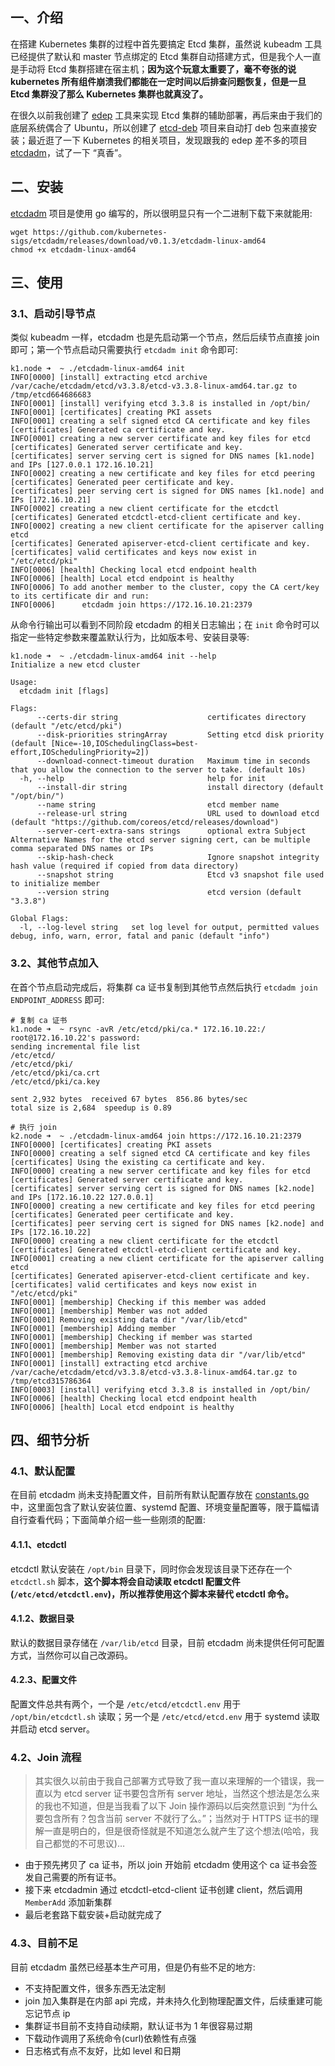 ## [](https://mritd.com/2020/08/19/use-etcdadm-to-build-etcd-cluster-in-3-minutes/#%E4%B8%80%E3%80%81%E4%BB%8B%E7%BB%8D "一、介绍")一、介绍[](https://mritd.com/2020/08/19/use-etcdadm-to-build-etcd-cluster-in-3-minutes/#%E4%B8%80%E3%80%81%E4%BB%8B%E7%BB%8D)

在搭建 Kubernetes 集群的过程中首先要搞定 Etcd 集群，虽然说 kubeadm 工具已经提供了默认和 master 节点绑定的 Etcd 集群自动搭建方式，但是我个人一直是手动将 Etcd 集群搭建在宿主机；**因为这个玩意太重要了，毫不夸张的说 kubernetes 所有组件崩溃我们都能在一定时间以后排查问题恢复，但是一旦 Etcd 集群没了那么 Kubernetes 集群也就真没了。**

在很久以前我创建了 [edep](https://github.com/Gozap/edep) 工具来实现 Etcd 集群的辅助部署，再后来由于我们的底层系统偶合了 Ubuntu，所以创建了 [etcd-deb](https://github.com/mritd/etcd-deb) 项目来自动打 deb 包来直接安装；最近逛了一下 Kubernetes 的相关项目，发现跟我的 edep 差不多的项目 [etcdadm](https://github.com/kubernetes-sigs/etcdadm)，试了一下 “真香”。

## [](https://mritd.com/2020/08/19/use-etcdadm-to-build-etcd-cluster-in-3-minutes/#%E4%BA%8C%E3%80%81%E5%AE%89%E8%A3%85 "二、安装")二、安装[](https://mritd.com/2020/08/19/use-etcdadm-to-build-etcd-cluster-in-3-minutes/#%E4%BA%8C%E3%80%81%E5%AE%89%E8%A3%85)

[etcdadm](https://github.com/kubernetes-sigs/etcdadm) 项目是使用 go 编写的，所以很明显只有一个二进制下载下来就能用:

```
wget https://github.com/kubernetes-sigs/etcdadm/releases/download/v0.1.3/etcdadm-linux-amd64
chmod +x etcdadm-linux-amd64
```

## [](https://mritd.com/2020/08/19/use-etcdadm-to-build-etcd-cluster-in-3-minutes/#%E4%B8%89%E3%80%81%E4%BD%BF%E7%94%A8 "三、使用")三、使用[](https://mritd.com/2020/08/19/use-etcdadm-to-build-etcd-cluster-in-3-minutes/#%E4%B8%89%E3%80%81%E4%BD%BF%E7%94%A8)

### [](https://mritd.com/2020/08/19/use-etcdadm-to-build-etcd-cluster-in-3-minutes/#3-1%E3%80%81%E5%90%AF%E5%8A%A8%E5%BC%95%E5%AF%BC%E8%8A%82%E7%82%B9 "3.1、启动引导节点")3.1、启动引导节点[](https://mritd.com/2020/08/19/use-etcdadm-to-build-etcd-cluster-in-3-minutes/#3-1%E3%80%81%E5%90%AF%E5%8A%A8%E5%BC%95%E5%AF%BC%E8%8A%82%E7%82%B9)

类似 kubeadm 一样，etcdadm 也是先启动第一个节点，然后后续节点直接 join 即可；第一个节点启动只需要执行 `etcdadm init` 命令即可:

```
k1.node ➜  ~ ./etcdadm-linux-amd64 init
INFO[0000] [install] extracting etcd archive /var/cache/etcdadm/etcd/v3.3.8/etcd-v3.3.8-linux-amd64.tar.gz to /tmp/etcd664686683
INFO[0001] [install] verifying etcd 3.3.8 is installed in /opt/bin/
INFO[0001] [certificates] creating PKI assets
INFO[0001] creating a self signed etcd CA certificate and key files
[certificates] Generated ca certificate and key.
INFO[0001] creating a new server certificate and key files for etcd
[certificates] Generated server certificate and key.
[certificates] server serving cert is signed for DNS names [k1.node] and IPs [127.0.0.1 172.16.10.21]
INFO[0002] creating a new certificate and key files for etcd peering
[certificates] Generated peer certificate and key.
[certificates] peer serving cert is signed for DNS names [k1.node] and IPs [172.16.10.21]
INFO[0002] creating a new client certificate for the etcdctl
[certificates] Generated etcdctl-etcd-client certificate and key.
INFO[0002] creating a new client certificate for the apiserver calling etcd
[certificates] Generated apiserver-etcd-client certificate and key.
[certificates] valid certificates and keys now exist in "/etc/etcd/pki"
INFO[0006] [health] Checking local etcd endpoint health
INFO[0006] [health] Local etcd endpoint is healthy
INFO[0006] To add another member to the cluster, copy the CA cert/key to its certificate dir and run:
INFO[0006]      etcdadm join https://172.16.10.21:2379
```

从命令行输出可以看到不同阶段 etcdadm 的相关日志输出；在 `init` 命令时可以指定一些特定参数来覆盖默认行为，比如版本号、安装目录等:

```
k1.node ➜  ~ ./etcdadm-linux-amd64 init --help
Initialize a new etcd cluster

Usage:
  etcdadm init [flags]

Flags:
      --certs-dir string                    certificates directory (default "/etc/etcd/pki")
      --disk-priorities stringArray         Setting etcd disk priority (default [Nice=-10,IOSchedulingClass=best-effort,IOSchedulingPriority=2])
      --download-connect-timeout duration   Maximum time in seconds that you allow the connection to the server to take. (default 10s)
  -h, --help                                help for init
      --install-dir string                  install directory (default "/opt/bin/")
      --name string                         etcd member name
      --release-url string                  URL used to download etcd (default "https://github.com/coreos/etcd/releases/download")
      --server-cert-extra-sans strings      optional extra Subject Alternative Names for the etcd server signing cert, can be multiple comma separated DNS names or IPs
      --skip-hash-check                     Ignore snapshot integrity hash value (required if copied from data directory)
      --snapshot string                     Etcd v3 snapshot file used to initialize member
      --version string                      etcd version (default "3.3.8")

Global Flags:
  -l, --log-level string   set log level for output, permitted values debug, info, warn, error, fatal and panic (default "info")
```

### [](https://mritd.com/2020/08/19/use-etcdadm-to-build-etcd-cluster-in-3-minutes/#3-2%E3%80%81%E5%85%B6%E4%BB%96%E8%8A%82%E7%82%B9%E5%8A%A0%E5%85%A5 "3.2、其他节点加入")3.2、其他节点加入[](https://mritd.com/2020/08/19/use-etcdadm-to-build-etcd-cluster-in-3-minutes/#3-2%E3%80%81%E5%85%B6%E4%BB%96%E8%8A%82%E7%82%B9%E5%8A%A0%E5%85%A5)

在首个节点启动完成后，将集群 ca 证书复制到其他节点然后执行 `etcdadm join ENDPOINT_ADDRESS` 即可:

```
# 复制 ca 证书
k1.node ➜  ~ rsync -avR /etc/etcd/pki/ca.* 172.16.10.22:/
root@172.16.10.22's password:
sending incremental file list
/etc/etcd/
/etc/etcd/pki/
/etc/etcd/pki/ca.crt
/etc/etcd/pki/ca.key

sent 2,932 bytes  received 67 bytes  856.86 bytes/sec
total size is 2,684  speedup is 0.89

# 执行 join
k2.node ➜  ~ ./etcdadm-linux-amd64 join https://172.16.10.21:2379
INFO[0000] [certificates] creating PKI assets
INFO[0000] creating a self signed etcd CA certificate and key files
[certificates] Using the existing ca certificate and key.
INFO[0000] creating a new server certificate and key files for etcd
[certificates] Generated server certificate and key.
[certificates] server serving cert is signed for DNS names [k2.node] and IPs [172.16.10.22 127.0.0.1]
INFO[0000] creating a new certificate and key files for etcd peering
[certificates] Generated peer certificate and key.
[certificates] peer serving cert is signed for DNS names [k2.node] and IPs [172.16.10.22]
INFO[0000] creating a new client certificate for the etcdctl
[certificates] Generated etcdctl-etcd-client certificate and key.
INFO[0001] creating a new client certificate for the apiserver calling etcd
[certificates] Generated apiserver-etcd-client certificate and key.
[certificates] valid certificates and keys now exist in "/etc/etcd/pki"
INFO[0001] [membership] Checking if this member was added
INFO[0001] [membership] Member was not added
INFO[0001] Removing existing data dir "/var/lib/etcd"
INFO[0001] [membership] Adding member
INFO[0001] [membership] Checking if member was started
INFO[0001] [membership] Member was not started
INFO[0001] [membership] Removing existing data dir "/var/lib/etcd"
INFO[0001] [install] extracting etcd archive /var/cache/etcdadm/etcd/v3.3.8/etcd-v3.3.8-linux-amd64.tar.gz to /tmp/etcd315786364
INFO[0003] [install] verifying etcd 3.3.8 is installed in /opt/bin/
INFO[0006] [health] Checking local etcd endpoint health
INFO[0006] [health] Local etcd endpoint is healthy
```

## [](https://mritd.com/2020/08/19/use-etcdadm-to-build-etcd-cluster-in-3-minutes/#%E5%9B%9B%E3%80%81%E7%BB%86%E8%8A%82%E5%88%86%E6%9E%90 "四、细节分析")四、细节分析[](https://mritd.com/2020/08/19/use-etcdadm-to-build-etcd-cluster-in-3-minutes/#%E5%9B%9B%E3%80%81%E7%BB%86%E8%8A%82%E5%88%86%E6%9E%90)

### [](https://mritd.com/2020/08/19/use-etcdadm-to-build-etcd-cluster-in-3-minutes/#4-1%E3%80%81%E9%BB%98%E8%AE%A4%E9%85%8D%E7%BD%AE "4.1、默认配置")4.1、默认配置[](https://mritd.com/2020/08/19/use-etcdadm-to-build-etcd-cluster-in-3-minutes/#4-1%E3%80%81%E9%BB%98%E8%AE%A4%E9%85%8D%E7%BD%AE)

在目前 etcdadm 尚未支持配置文件，目前所有默认配置存放在 [constants.go](https://github.com/kubernetes-sigs/etcdadm/blob/master/constants/constants.go#L22) 中，这里面包含了默认安装位置、systemd 配置、环境变量配置等，限于篇幅请自行查看代码；下面简单介绍一些一些刚须的配置:

#### [](https://mritd.com/2020/08/19/use-etcdadm-to-build-etcd-cluster-in-3-minutes/#4-1-1%E3%80%81etcdctl "4.1.1、etcdctl")4.1.1、etcdctl[](https://mritd.com/2020/08/19/use-etcdadm-to-build-etcd-cluster-in-3-minutes/#4-1-1%E3%80%81etcdctl)

etcdctl 默认安装在 `/opt/bin` 目录下，同时你会发现该目录下还存在一个 `etcdctl.sh` 脚本，**这个脚本将会自动读取 etcdctl 配置文件(`/etc/etcd/etcdctl.env`)，所以推荐使用这个脚本来替代 etcdctl 命令。**

#### [](https://mritd.com/2020/08/19/use-etcdadm-to-build-etcd-cluster-in-3-minutes/#4-1-2%E3%80%81%E6%95%B0%E6%8D%AE%E7%9B%AE%E5%BD%95 "4.1.2、数据目录")4.1.2、数据目录[](https://mritd.com/2020/08/19/use-etcdadm-to-build-etcd-cluster-in-3-minutes/#4-1-2%E3%80%81%E6%95%B0%E6%8D%AE%E7%9B%AE%E5%BD%95)

默认的数据目录存储在 `/var/lib/etcd` 目录，目前 etcdadm 尚未提供任何可配置方式，当然你可以自己改源码。

#### [](https://mritd.com/2020/08/19/use-etcdadm-to-build-etcd-cluster-in-3-minutes/#4-2-3%E3%80%81%E9%85%8D%E7%BD%AE%E6%96%87%E4%BB%B6 "4.2.3、配置文件")4.2.3、配置文件[](https://mritd.com/2020/08/19/use-etcdadm-to-build-etcd-cluster-in-3-minutes/#4-2-3%E3%80%81%E9%85%8D%E7%BD%AE%E6%96%87%E4%BB%B6)

配置文件总共有两个，一个是 `/etc/etcd/etcdctl.env` 用于 `/opt/bin/etcdctl.sh` 读取；另一个是 `/etc/etcd/etcd.env` 用于 systemd 读取并启动 etcd server。

### [](https://mritd.com/2020/08/19/use-etcdadm-to-build-etcd-cluster-in-3-minutes/#4-2%E3%80%81Join-%E6%B5%81%E7%A8%8B "4.2、Join 流程")4.2、Join 流程[](https://mritd.com/2020/08/19/use-etcdadm-to-build-etcd-cluster-in-3-minutes/#4-2%E3%80%81Join-%E6%B5%81%E7%A8%8B)

> 其实很久以前由于我自己部署方式导致了我一直以来理解的一个错误，我一直以为 etcd server 证书要包含所有 server 地址，当然这个想法是怎么来的我也不知道，但是当我看了以下 Join 操作源码以后突然意识到 “为什么要包含所有？包含当前 server 不就行了么。”；当然对于 HTTPS 证书的理解一直是明白的，但是很奇怪就是不知道怎么就产生了这个想法(哈哈，我自己都觉的不可思议)…

-   由于预先拷贝了 ca 证书，所以 join 开始前 etcdadm 使用这个 ca 证书会签发自己需要的所有证书。
-   接下来 etcdadmin 通过 etcdctl-etcd-client 证书创建 client，然后调用 `MemberAdd` 添加新集群
-   最后老套路下载安装+启动就完成了

### [](https://mritd.com/2020/08/19/use-etcdadm-to-build-etcd-cluster-in-3-minutes/#4-3%E3%80%81%E7%9B%AE%E5%89%8D%E4%B8%8D%E8%B6%B3 "4.3、目前不足")4.3、目前不足[](https://mritd.com/2020/08/19/use-etcdadm-to-build-etcd-cluster-in-3-minutes/#4-3%E3%80%81%E7%9B%AE%E5%89%8D%E4%B8%8D%E8%B6%B3)

目前 etcdadm 虽然已经基本生产可用，但是仍有些不足的地方:

-   不支持配置文件，很多东西无法定制
-   join 加入集群是在内部 api 完成，并未持久化到物理配置文件，后续重建可能忘记节点 ip
-   集群证书目前不支持自动续期，默认证书为 1 年很容易过期
-   下载动作调用了系统命令(curl)依赖性有点强
-   日志格式有点不友好，比如 level 和日期